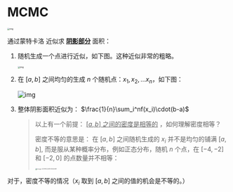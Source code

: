 # MCMC

<img src="https://tva1.sinaimg.cn/large/006tNbRwly1ga7x0twq7mj30is0egq44.jpg" alt="img" style="zoom: 33%;" />

通过蒙特卡洛 近似求 <u>**阴影部分**</u> 面积：

1. 随机生成一个点进行近似，如下图。这种近似非常的粗略。

   <img src="https://tva1.sinaimg.cn/large/006tNbRwly1ga7x21y35xj30hi0ga0up.jpg" alt="img" style="zoom: 33%;" />

2. 在 $[a,b]$ 之间均匀的生成 $n$ 个随机点：$x_1, x_2, \dots x_n$，如下图：

   ![img](https://tva1.sinaimg.cn/large/006tNbRwly1ga7x3itnh0j30im05wwf7.jpg)

3. 整体阴影面积近似为： $\frac{1}{n}\sum_i^nf(x_i)\cdot(b-a)$

   > 以上有一个前提： <u>$[a,b]$ 之间的密度是相等的</u> ，如何理解密度相等？
   >
   > 密度不等的意思是： 在 $[a,b]$ 之间随机生成的 $x_i$ 并不是均匀的铺满 $[a,b]$, 而是服从某种概率分布，例如正态分布，随机 $n$ 个点，在 $[-4,-2]$ 和 $[-2,0]$ 的点数量并不相等：
   >
   > <img src="https://tva1.sinaimg.cn/large/006tNbRwly1ga7u0a92tkj30wq0kgdgy.jpg" alt="image-20191224151304681" style="zoom: 25%;" />

对于，密度不等的情况（$x_i$ 取到 $[a,b]$ 之间的值的机会是不等的。）


